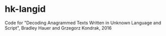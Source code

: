 # hk-langid
Code for "Decoding Anagrammed Texts Written in Unknown Language and Script", Bradley Hauer and Grzegorz Kondrak, 2016
